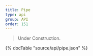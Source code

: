 ```yaml
---
title: Pipe
type: api
group: API
order: 151
---
```

> Under Construction.

{% docTable "source/api/pipe.json" %}


